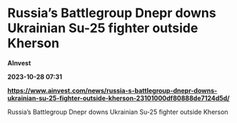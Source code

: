 # Russia’s Battlegroup Dnepr downs Ukrainian Su-25 fighter outside Kherson
**AInvest**

**2023-10-28 07:31**

**https://www.ainvest.com/news/russia-s-battlegroup-dnepr-downs-ukrainian-su-25-fighter-outside-kherson-23101000df80888de7124d5d/**

Russia’s Battlegroup Dnepr downs Ukrainian Su-25 fighter outside Kherson